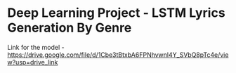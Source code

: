 # Deep Learning Project - LSTM Lyrics Generation By Genre
Link for the model - https://drive.google.com/file/d/1Cbe3tBtxbA6FPNhvwnl4Y_SVbQ8pTc4e/view?usp=drive_link
